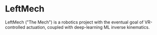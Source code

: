 # LeftMech
 LeftMech ("The Mech") is a robotics project with the eventual goal of VR-controlled actuation, coupled with deep-learning ML inverse kinematics.
